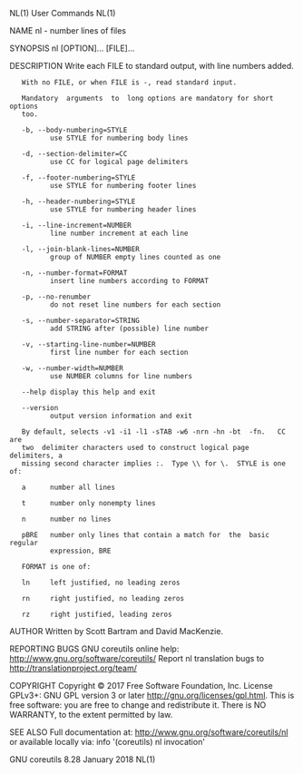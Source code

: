 NL(1)                           User Commands                           NL(1)

NAME
       nl - number lines of files

SYNOPSIS
       nl [OPTION]... [FILE]...

DESCRIPTION
       Write each FILE to standard output, with line numbers added.

       With no FILE, or when FILE is -, read standard input.

       Mandatory  arguments  to  long options are mandatory for short options
       too.

       -b, --body-numbering=STYLE
              use STYLE for numbering body lines

       -d, --section-delimiter=CC
              use CC for logical page delimiters

       -f, --footer-numbering=STYLE
              use STYLE for numbering footer lines

       -h, --header-numbering=STYLE
              use STYLE for numbering header lines

       -i, --line-increment=NUMBER
              line number increment at each line

       -l, --join-blank-lines=NUMBER
              group of NUMBER empty lines counted as one

       -n, --number-format=FORMAT
              insert line numbers according to FORMAT

       -p, --no-renumber
              do not reset line numbers for each section

       -s, --number-separator=STRING
              add STRING after (possible) line number

       -v, --starting-line-number=NUMBER
              first line number for each section

       -w, --number-width=NUMBER
              use NUMBER columns for line numbers

       --help display this help and exit

       --version
              output version information and exit

       By default, selects -v1 -i1 -l1 -sTAB -w6 -nrn -hn -bt  -fn.   CC  are
       two  delimiter characters used to construct logical page delimiters, a
       missing second character implies :.  Type \\ for \.  STYLE is one of:

       a      number all lines

       t      number only nonempty lines

       n      number no lines

       pBRE   number only lines that contain a match for  the  basic  regular
              expression, BRE

       FORMAT is one of:

       ln     left justified, no leading zeros

       rn     right justified, no leading zeros

       rz     right justified, leading zeros

AUTHOR
       Written by Scott Bartram and David MacKenzie.

REPORTING BUGS
       GNU coreutils online help: <http://www.gnu.org/software/coreutils/>
       Report nl translation bugs to <http://translationproject.org/team/>

COPYRIGHT
       Copyright  ©  2017 Free Software Foundation, Inc.  License GPLv3+: GNU
       GPL version 3 or later <http://gnu.org/licenses/gpl.html>.
       This is free software: you are free to  change  and  redistribute  it.
       There is NO WARRANTY, to the extent permitted by law.

SEE ALSO
       Full documentation at: <http://www.gnu.org/software/coreutils/nl>
       or available locally via: info '(coreutils) nl invocation'

GNU coreutils 8.28               January 2018                           NL(1)
